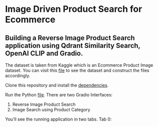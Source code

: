 # Image Driven Product Search for Ecommerce

## Building a Reverse Image Product Search application using Qdrant Similarity Search, OpenAI CLIP and Gradio.
The dataset is taken from Kaggle which is an Ecommerce Product Image dataset. You can visit this [file](data.txt) to see the dataset and construct the files accordingly. 

Clone this repository and install the [dependencies](requirements.txt).

Run the Python [file](app.py).
There are two Gradio Interfaces:
1. Reverse Image Product Search
2. Image Search using Product Category
   
You'll see the running application in two tabs.
Tab 0: 

